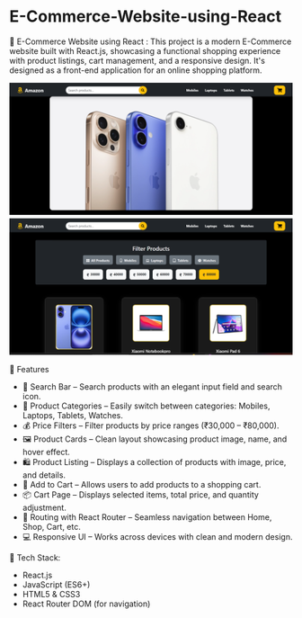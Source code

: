 # E-Commerce-Website-using-React

🛒 E-Commerce Website using React : This project is a modern E-Commerce website built with React.js, showcasing a functional shopping experience with product listings, cart management, and a responsive design. It's designed as a front-end application for an online shopping platform.

![image](https://github.com/Aditya-swg/E-Commerce-Website-using-React/blob/main/Screenshot%20(44).png)  ![image](https://github.com/Aditya-swg/E-Commerce-Website-using-React/blob/main/Screenshot%20(45).png)

🌟 Features
- 🔎 Search Bar – Search products with an elegant input field and search icon.
- 📱 Product Categories – Easily switch between categories: Mobiles, Laptops, Tablets, Watches.
- 💰 Price Filters – Filter products by price ranges (₹30,000 – ₹80,000).
- 🖼️ Product Cards – Clean layout showcasing product image, name, and hover effect.
- 🛍️ Product Listing – Displays a collection of products with image, price, and details.
- 🛒 Add to Cart – Allows users to add products to a shopping cart.
- 📦 Cart Page – Displays selected items, total price, and quantity adjustment.
- 🧭 Routing with React Router – Seamless navigation between Home, Shop, Cart, etc.
- 💻 Responsive UI – Works across devices with clean and modern design.

  
🚀 Tech Stack:
- React.js
- JavaScript (ES6+)
- HTML5 & CSS3
- React Router DOM (for navigation)
